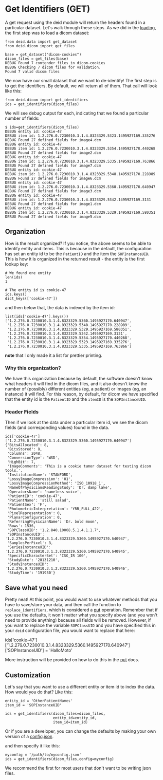 # Get Identifiers (GET)

A get request using the deid module will return the headers found in a particular dataset. Let's walk through these steps. As we did in the [loading](loading.md), the first step was to load a dicom dataset:

```
from deid.data import get_dataset
from deid.dicom import get_files

base = get_dataset("dicom-cookies")
dicom_files = get_files(base)
DEBUG Found 7 contender files in dicom-cookies
DEBUG Checking 7 dicom files for validation.
Found 7 valid dicom files
```

We now have our small dataset that we want to de-identify! The first step is to get the identifiers. By default, we will return all of them. That call will look like this:

```
from deid.dicom import get_identifiers
ids = get_identifiers(dicom_files)
```

We will see debug output for each, indicating that we found a particular number of fields:

```
$ ids=get_identifiers(dicom_files)
DEBUG entity id: cookie-47
DEBUG item id: 1.2.276.0.7230010.3.1.4.8323329.5323.1495927169.335276
DEBUG Found 27 defined fields for image4.dcm
DEBUG entity id: cookie-47
DEBUG item id: 1.2.276.0.7230010.3.1.4.8323329.5354.1495927170.440268
DEBUG Found 27 defined fields for image2.dcm
DEBUG entity id: cookie-47
DEBUG item id: 1.2.276.0.7230010.3.1.4.8323329.5335.1495927169.763866
DEBUG Found 27 defined fields for image7.dcm
DEBUG entity id: cookie-47
DEBUG item id: 1.2.276.0.7230010.3.1.4.8323329.5348.1495927170.228989
DEBUG Found 27 defined fields for image6.dcm
DEBUG entity id: cookie-47
DEBUG item id: 1.2.276.0.7230010.3.1.4.8323329.5360.1495927170.640947
DEBUG Found 27 defined fields for image3.dcm
DEBUG entity id: cookie-47
DEBUG item id: 1.2.276.0.7230010.3.1.4.8323329.5342.1495927169.3131
DEBUG Found 27 defined fields for image1.dcm
DEBUG entity id: cookie-47
DEBUG item id: 1.2.276.0.7230010.3.1.4.8323329.5329.1495927169.580351
DEBUG Found 27 defined fields for image5.dcm
```

## Organization
How is the result organized? If you notice, the above seems to be able to identify entity and items. This is because in the default, the configuration has set an entity id to be the `PatientID` and the item the `SOPInstanceUID`. This is how it is organized in the returned result - the entity is the first lookup key:

```
# We found one entity
len(ids)
1

# The entity id is cookie-47
ids.keys()
dict_keys(['cookie-47'])
```

and then below that, the data is indexed by the item id:

```
list(ids['cookie-47'].keys())
['1.2.276.0.7230010.3.1.4.8323329.5360.1495927170.640947',
 '1.2.276.0.7230010.3.1.4.8323329.5348.1495927170.228989',
 '1.2.276.0.7230010.3.1.4.8323329.5329.1495927169.580351',
 '1.2.276.0.7230010.3.1.4.8323329.5342.1495927169.3131',
 '1.2.276.0.7230010.3.1.4.8323329.5354.1495927170.440268',
 '1.2.276.0.7230010.3.1.4.8323329.5323.1495927169.335276',
 '1.2.276.0.7230010.3.1.4.8323329.5335.1495927169.763866']
```
**note** that I only made it a list for prettier printing. 

### Why this organization?
We have this organization because by default, the software doesn't know what headers it will find in the dicom files, and it also doesn't know the number of (possibly) different entities (eg, a patient) or images (eg, an instance) it will find. For this reason, by default, for dicom we have specified that the entity id is the `PatientID` and the `itemID` is the `SOPInstanceUID`. 


### Header Fields
Then if we look at the data under a particular item id, we see the dicom fields (and corresponding values) found in the data.

```
ids['cookie-47']['1.2.276.0.7230010.3.1.4.8323329.5360.1495927170.640947']
{'BitsAllocated': 8,
 'BitsStored': 8,
 'Columns': 2048,
 'ConversionType': 'WSD',
 'HighBit': 7,
 'ImageComments': 'This is a cookie tumor dataset for testing dicom tools.',
 'InstitutionName': 'STANFORD',
 'LossyImageCompression': '01',
 'LossyImageCompressionMethod': 'ISO_10918_1',
 'NameOfPhysiciansReadingStudy': 'Dr. damp lake',
 'OperatorsName': 'nameless voice',
 'PatientID': 'cookie-47',
 'PatientName': 'still salad',
 'PatientSex': 'F',
 'PhotometricInterpretation': 'YBR_FULL_422',
 'PixelRepresentation': 0,
 'PlanarConfiguration': 0,
 'ReferringPhysicianName': 'Dr. bold moon',
 'Rows': 1536,
 'SOPClassUID': '1.2.840.10008.5.1.4.1.1.7',
 'SOPInstanceUID': '1.2.276.0.7230010.3.1.4.8323329.5360.1495927170.640947',
 'SamplesPerPixel': 3,
 'SeriesInstanceUID': '1.2.276.0.7230010.3.1.3.8323329.5360.1495927170.640945',
 'SpecificCharacterSet': 'ISO_IR 100',
 'StudyDate': '20131210',
 'StudyInstanceUID': '1.2.276.0.7230010.3.1.2.8323329.5360.1495927170.640946',
 'StudyTime': '191930'}
```

## Save what you need
Pretty neat! At this point, you would want to use whatever methods that you have to save/store your data, and then call the function to `replace_identifiers`, which is considered a [put](put.md) operation. Remember that if you use the defaults, it won't matter what you specify above (and you won't need to provide anything) because all fields will be removed. However, if you want to replace the variable `SOPClassUID` and you have specified this in your `deid` configuration file, you would want to replace that here:

ids['cookie-47']['1.2.276.0.7230010.3.1.4.8323329.5360.1495927170.640947']['SOPInstanceUID'] = 'HalloMoto'

More instruction will be provided on how to do this in the [put](put.md) docs.



## Customization
Let's say that you want to use a different entity or item id to index the data. How would you do that? Like this:

```
entity_id = 'OtherPatientNames'
item_id = 'SOPInstanceUID'

ids = get_identifiers(dicom_files=dicom_files,
                      entity_id=entity_id,
                      item_id=item_id)
```

Or if you are a developer, you can change the defaults by making your own version of a [config.json](../deid/dicom/config.json).


and then specify it like this:

```
myconfig = '/path/to/myconfig.json'
ids = get_identifiers(dicom_files,config=myconfig)
```

We recommend the first for most users that don't want to be writing json files.
